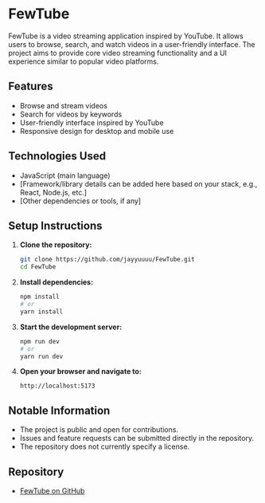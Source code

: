 # FewTube

FewTube is a video streaming application inspired by YouTube. It allows users to browse, search, and watch videos in a user-friendly interface. The project aims to provide core video streaming functionality and a UI experience similar to popular video platforms.

## Features

- Browse and stream videos
- Search for videos by keywords
- User-friendly interface inspired by YouTube
- Responsive design for desktop and mobile use

## Technologies Used

- JavaScript (main language)
- [Framework/library details can be added here based on your stack, e.g., React, Node.js, etc.]
- [Other dependencies or tools, if any]

## Setup Instructions

1. **Clone the repository:**
   ```bash
   git clone https://github.com/jayyuuuu/FewTube.git
   cd FewTube
   ```

2. **Install dependencies:**
   ```bash
   npm install
   # or
   yarn install
   ```

3. **Start the development server:**
   ```bash
   npm run dev
   # or
   yarn run dev
   ```

4. **Open your browser and navigate to:**
   ```
   http://localhost:5173
   ```

## Notable Information

- The project is public and open for contributions.
- Issues and feature requests can be submitted directly in the repository.
- The repository does not currently specify a license.

## Repository

- [FewTube on GitHub](https://github.com/jayyuuuu/FewTube)
